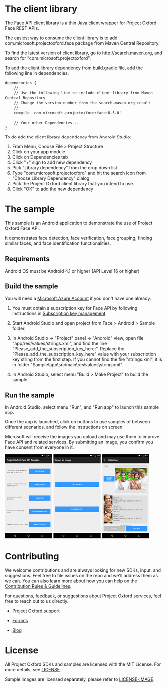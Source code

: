 The client library
==================

The Face API client library is a thin Java client wrapper for Project Oxford
Face REST APIs.  

The easiest way to consume the client library is to add com.microsoft.projectoxford.face package from Maven Central Repository.

To find the latest version of client library, go to http://search.maven.org, and search for "com.microsoft.projectoxford".

To add the client library dependency from build.gradle file, add the following line in dependencies.

```
dependencies {
    //
    // Use the following line to include client library from Maven Central Repository
    // Change the version number from the search.maven.org result
    //
    compile 'com.microsoft.projectoxford:face:0.5.0'

    // Your other Dependencies...
}
```

To do add the client library dependency from Android Studio:
1. From Menu, Choose File \> Project Structure
2. Click on your app module
3. Click on Dependencies tab
4. Click "+" sign to add new dependency
5. Pick "Library dependency" from the drop down list
6. Type "com.microsoft.projectoxford" and hit the search icon from "Choose Library Dependency" dialog
7. Pick the Project Oxford client library that you intend to use.
8. Click "OK" to add the new dependency

The sample
==========

This sample is an Android application to demonstrate the use of Project Oxford
Face API.

It demonstrates face detection, face verification, face grouping, finding
similar faces, and face identification functionalities.

Requirements
------------

Android OS must be Android 4.1 or higher (API Level 16 or higher)

Build the sample
----------------

You will
need a [Microsoft Azure Account](<http://www.azure.com>) if you don't have one already.

1. You must obtain a subscription key for Face API by following instructions in [Subscription
key management](<http://www.projectoxford.ai/doc/general/subscription-key-mgmt>).

2.  Start Android Studio and open project from Face \> Android \> Sample folder.

3.  In Android Studio -\> "Project" panel -\> "Android" view, open file
    "app/res/values/strings.xml", and find the line
    "Please\_add\_the\_subscription\_key\_here;". Replace the
    "Please\_add\_the\_subscription\_key\_here" value with your subscription key
    string from the first step. If you cannot find the file "strings.xml", it is
    in folder "Sample\app\src\main\res\values\string.xml".

4.  In Android Studio, select menu "Build \> Make Project" to build the sample.

Run the sample
--------------

In Android Studio, select menu "Run", and "Run app" to launch this sample app.

Once the app is launched, click on buttons to use samples of between different
scenarios, and follow the instructions on screen.

Microsoft will receive the images you upload and may use them to improve Face
API and related services. By submitting an image, you confirm you have consent
from everyone in it.

<img src="SampleScreenshots/SampleRunning1.png" width="30%"/>
<img src="SampleScreenshots/SampleRunning2.png" width="30%"/>
<img src="SampleScreenshots/SampleRunning3.png" width="30%"/>

Contributing
============
We welcome contributions and are always looking for new SDKs, input, and
suggestions. Feel free to file issues on the repo and we'll address them as we can. You can also learn more about how you can help on the [Contribution
Rules & Guidelines](<CONTRIBUTING.md>).

For questions, feedback, or suggestions about Project Oxford services, feel free to reach out to us directly.

-   [Project Oxford support](<mailto:oxfordSup@microsoft.com?subject=Project%20Oxford%20Support>)

-   [Forums](<https://social.msdn.microsoft.com/forums/azure/en-US/home?forum=mlapi>)

-   [Blog](<https://blogs.technet.com/b/machinelearning/archive/tags/project+oxford/default.aspx>)

License
=======

All Project Oxford SDKs and samples are licensed with the MIT License. For more details, see
[LICENSE](<LICENSE.md>).

Sample images are licensed separately, please refer to [LICENSE-IMAGE](</LICENSE-IMAGE.md>).
